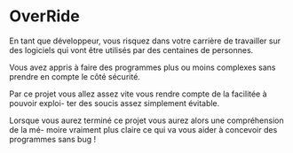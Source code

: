 # OverRide

En tant que développeur, vous risquez dans votre carrière de travailler sur des logiciels qui vont être utilisés par des centaines de personnes.

Vous avez appris à faire des programmes plus ou moins complexes sans prendre en compte le côté sécurité.

Par ce projet vous allez assez vite vous rendre compte de la facilitée à pouvoir exploi- ter des soucis assez simplement évitable.

Lorsque vous aurez terminé ce projet vous aurez alors une compréhension de la mé- moire vraiment plus claire ce qui va vous aider à concevoir des programmes sans bug !
